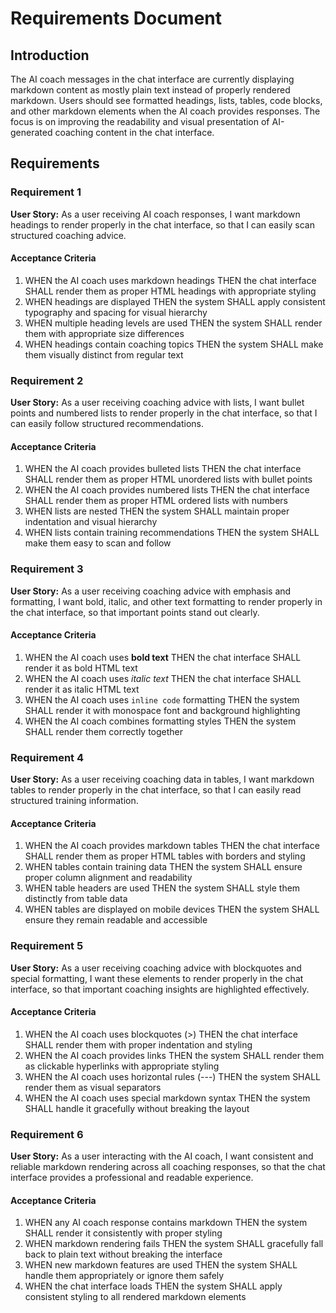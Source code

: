 # Requirements Document

## Introduction

The AI coach messages in the chat interface are currently displaying markdown content as mostly plain text instead of properly rendered markdown. Users should see formatted headings, lists, tables, code blocks, and other markdown elements when the AI coach provides responses. The focus is on improving the readability and visual presentation of AI-generated coaching content in the chat interface.

## Requirements

### Requirement 1

**User Story:** As a user receiving AI coach responses, I want markdown headings to render properly in the chat interface, so that I can easily scan structured coaching advice.

#### Acceptance Criteria

1. WHEN the AI coach uses markdown headings THEN the chat interface SHALL render them as proper HTML headings with appropriate styling
2. WHEN headings are displayed THEN the system SHALL apply consistent typography and spacing for visual hierarchy
3. WHEN multiple heading levels are used THEN the system SHALL render them with appropriate size differences
4. WHEN headings contain coaching topics THEN the system SHALL make them visually distinct from regular text

### Requirement 2

**User Story:** As a user receiving coaching advice with lists, I want bullet points and numbered lists to render properly in the chat interface, so that I can easily follow structured recommendations.

#### Acceptance Criteria

1. WHEN the AI coach provides bulleted lists THEN the chat interface SHALL render them as proper HTML unordered lists with bullet points
2. WHEN the AI coach provides numbered lists THEN the chat interface SHALL render them as proper HTML ordered lists with numbers
3. WHEN lists are nested THEN the system SHALL maintain proper indentation and visual hierarchy
4. WHEN lists contain training recommendations THEN the system SHALL make them easy to scan and follow

### Requirement 3

**User Story:** As a user receiving coaching advice with emphasis and formatting, I want bold, italic, and other text formatting to render properly in the chat interface, so that important points stand out clearly.

#### Acceptance Criteria

1. WHEN the AI coach uses **bold text** THEN the chat interface SHALL render it as bold HTML text
2. WHEN the AI coach uses *italic text* THEN the chat interface SHALL render it as italic HTML text
3. WHEN the AI coach uses `inline code` formatting THEN the system SHALL render it with monospace font and background highlighting
4. WHEN the AI coach combines formatting styles THEN the system SHALL render them correctly together

### Requirement 4

**User Story:** As a user receiving coaching data in tables, I want markdown tables to render properly in the chat interface, so that I can easily read structured training information.

#### Acceptance Criteria

1. WHEN the AI coach provides markdown tables THEN the chat interface SHALL render them as proper HTML tables with borders and styling
2. WHEN tables contain training data THEN the system SHALL ensure proper column alignment and readability
3. WHEN table headers are used THEN the system SHALL style them distinctly from table data
4. WHEN tables are displayed on mobile devices THEN the system SHALL ensure they remain readable and accessible

### Requirement 5

**User Story:** As a user receiving coaching advice with blockquotes and special formatting, I want these elements to render properly in the chat interface, so that important coaching insights are highlighted effectively.

#### Acceptance Criteria

1. WHEN the AI coach uses blockquotes (>) THEN the chat interface SHALL render them with proper indentation and styling
2. WHEN the AI coach provides links THEN the system SHALL render them as clickable hyperlinks with appropriate styling
3. WHEN the AI coach uses horizontal rules (---) THEN the system SHALL render them as visual separators
4. WHEN the AI coach uses special markdown syntax THEN the system SHALL handle it gracefully without breaking the layout

### Requirement 6

**User Story:** As a user interacting with the AI coach, I want consistent and reliable markdown rendering across all coaching responses, so that the chat interface provides a professional and readable experience.

#### Acceptance Criteria

1. WHEN any AI coach response contains markdown THEN the system SHALL render it consistently with proper styling
2. WHEN markdown rendering fails THEN the system SHALL gracefully fall back to plain text without breaking the interface
3. WHEN new markdown features are used THEN the system SHALL handle them appropriately or ignore them safely
4. WHEN the chat interface loads THEN the system SHALL apply consistent styling to all rendered markdown elements